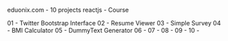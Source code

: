 eduonix.com - 10 projects reactjs - Course 

01 - Twitter Bootstrap Interface 
02 - Resume Viewer
03 - Simple Survey
04 - BMI Calculator
05 - DummyText Generator
06 - 
07 -
08 - 
09 - 
10 -